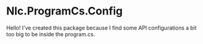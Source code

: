 # Nlc.ProgramCs.Config

Hello! I've created this package because I find some API configurations a bit too big to be inside the program.cs.

